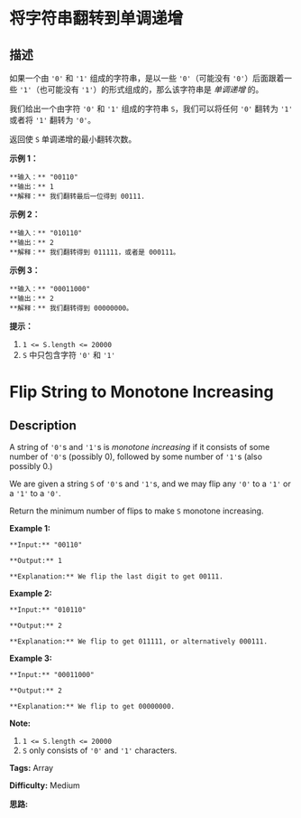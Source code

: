 # 将字符串翻转到单调递增

## 描述

如果一个由 `'0'` 和 `'1'` 组成的字符串，是以一些 `'0'`（可能没有 `'0'`）后面跟着一些 `'1'`（也可能没有 `'1'`）的形式组成的，那么该字符串是 _单调递增_ 的。

我们给出一个由字符 `'0'` 和 `'1'` 组成的字符串 `S`，我们可以将任何 `'0'` 翻转为 `'1'` 或者将 `'1'` 翻转为 `'0'`。

返回使 `S` 单调递增的最小翻转次数。



**示例 1：**

    
    
    **输入：** "00110"
    **输出：** 1
    **解释：** 我们翻转最后一位得到 00111.
    

**示例 2：**

    
    
    **输入：** "010110"
    **输出：** 2
    **解释：** 我们翻转得到 011111，或者是 000111。
    

**示例 3：**

    
    
    **输入：** "00011000"
    **输出：** 2
    **解释：** 我们翻转得到 00000000。
    



**提示：**

  1. `1 <= S.length <= 20000`
  2. `S` 中只包含字符 `'0'` 和 `'1'`



# Flip String to Monotone Increasing

## Description



A string of `'0'`s and `'1'`s is _monotone increasing_ if it consists of some number of `'0'`s (possibly 0), followed by some number of `'1'`s (also possibly 0.)

We are given a string `S` of `'0'`s and `'1'`s, and we may flip any `'0'` to a `'1'` or a `'1'` to a `'0'`.

Return the minimum number of flips to make `S` monotone increasing.



**Example 1:**

    
    
    **Input:** "00110"
    **Output:** 1
    **Explanation:** We flip the last digit to get 00111.
    

**Example 2:**

    
    
    **Input:** "010110"
    **Output:** 2
    **Explanation:** We flip to get 011111, or alternatively 000111.
    

**Example 3:**

    
    
    **Input:** "00011000"
    **Output:** 2
    **Explanation:** We flip to get 00000000.
    



**Note:**

  1. `1 <= S.length <= 20000`
  2. `S` only consists of `'0'` and `'1'` characters.


**Tags:** Array

**Difficulty:** Medium

**思路:**
